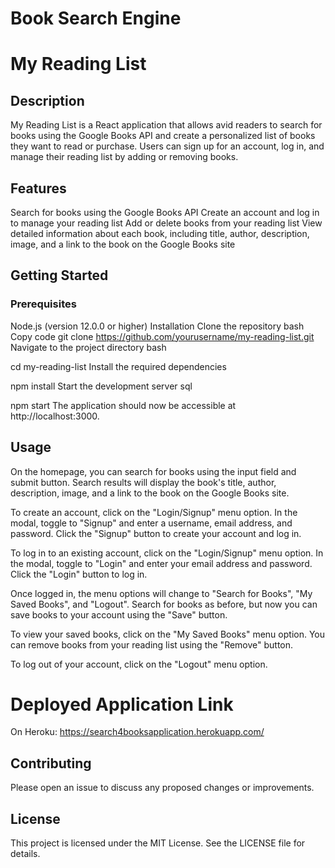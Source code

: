 # Book Search Engine
# My Reading List
## Description
My Reading List is a React application that allows avid readers to search for books using the Google Books API and create a personalized list of books they want to read or purchase. Users can sign up for an account, log in, and manage their reading list by adding or removing books.

## Features
Search for books using the Google Books API
Create an account and log in to manage your reading list
Add or delete books from your reading list
View detailed information about each book, including title, author, description, image, and a link to the book on the Google Books site
## Getting Started
### Prerequisites
Node.js (version 12.0.0 or higher)
Installation
Clone the repository
bash
Copy code
git clone https://github.com/yourusername/my-reading-list.git
Navigate to the project directory
bash

cd my-reading-list
Install the required dependencies

npm install
Start the development server
sql

npm start
The application should now be accessible at http://localhost:3000.

## Usage
On the homepage, you can search for books using the input field and submit button. Search results will display the book's title, author, description, image, and a link to the book on the Google Books site.

To create an account, click on the "Login/Signup" menu option. In the modal, toggle to "Signup" and enter a username, email address, and password. Click the "Signup" button to create your account and log in.

To log in to an existing account, click on the "Login/Signup" menu option. In the modal, toggle to "Login" and enter your email address and password. Click the "Login" button to log in.

Once logged in, the menu options will change to "Search for Books", "My Saved Books", and "Logout". Search for books as before, but now you can save books to your account using the "Save" button.

To view your saved books, click on the "My Saved Books" menu option. You can remove books from your reading list using the "Remove" button.

To log out of your account, click on the "Logout" menu option.
# Deployed Application Link
On Heroku: https://search4booksapplication.herokuapp.com/

## Contributing
Please open an issue to discuss any proposed changes or improvements.

## License
This project is licensed under the MIT License. See the LICENSE file for details.
